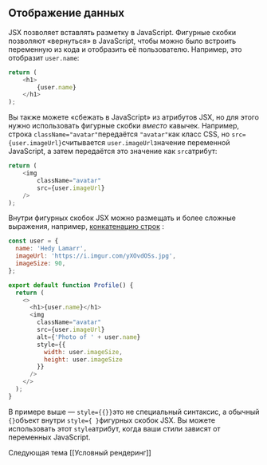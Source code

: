 ## Отображение данных

JSX позволяет вставлять разметку в JavaScript. Фигурные скобки позволяют «вернуться» в JavaScript, чтобы можно было встроить переменную из кода и отобразить её пользователю. Например, это отобразит `user.name`:

```JavaScript
return (  
	<h1>
		{user.name}  
	</h1>
);
```

Вы также можете «сбежать в JavaScript» из атрибутов JSX, но для этого нужно использовать фигурные скобки _вместо_ кавычек. Например, строка `className="avatar"`передаётся `"avatar"`как класс CSS, но `src={user.imageUrl}`считывается `user.imageUrl`значение переменной JavaScript, а затем передаётся это значение как `src`атрибут:

```JavaScript
return (  
	<img    
		className="avatar"  
		src={user.imageUrl} 
	/>
);
```

Внутри фигурных скобок JSX можно размещать и более сложные выражения, например, [конкатенацию строк](https://javascript.info/operators#string-concatenation-with-binary) :

```JavaScript
const user = {
  name: 'Hedy Lamarr',
  imageUrl: 'https://i.imgur.com/yXOvdOSs.jpg',
  imageSize: 90,
};

export default function Profile() {
  return (
    <>
      <h1>{user.name}</h1>
      <img
        className="avatar"
        src={user.imageUrl}
        alt={'Photo of ' + user.name}
        style={{
          width: user.imageSize,
          height: user.imageSize
        }}
      />
    </>
  );
}

```

В примере выше — `style={{}}`это не специальный синтаксис, а обычный `{}`объект внутри `style={ }`фигурных скобок JSX. Вы можете использовать этот `style`атрибут, когда ваши стили зависят от переменных JavaScript.


Следующая тема [[Условный рендеринг]]